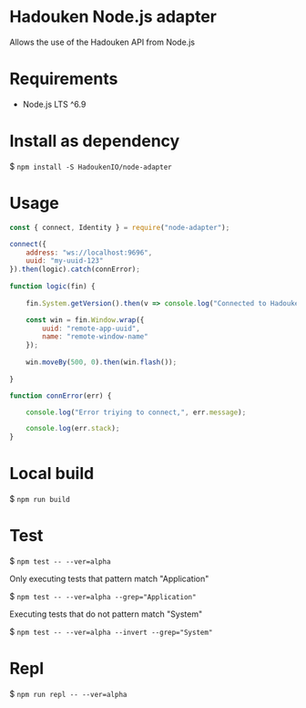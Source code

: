 # Hadouken Node.js adapter

Allows the use of the Hadouken API from Node.js

# Requirements

- Node.js LTS ^6.9 

# Install as dependency

$ `npm install -S HadoukenIO/node-adapter`

# Usage
```javascript
const { connect, Identity } = require("node-adapter");

connect({
    address: "ws://localhost:9696",
    uuid: "my-uuid-123"
}).then(logic).catch(connError);
   
function logic(fin) {
    
    fin.System.getVersion().then(v => console.log("Connected to Hadouken version", v));

    const win = fin.Window.wrap({ 
        uuid: "remote-app-uuid",
        name: "remote-window-name"
    });
        
    win.moveBy(500, 0).then(win.flash());
       
}

function connError(err) {

    console.log("Error triying to connect,", err.message);

    console.log(err.stack);
}
```
# Local build

$ `npm run build`

# Test

$ `npm test -- --ver=alpha`

Only executing tests that pattern match "Application"

$ `npm test -- --ver=alpha --grep="Application"`

Executing tests that do not pattern match "System"

$ `npm test -- --ver=alpha --invert --grep="System"`

# Repl

$ `npm run repl -- --ver=alpha`
